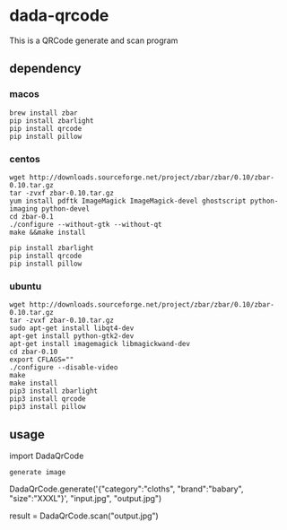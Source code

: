 # dada-qrcode
This is a QRCode generate and scan program

## dependency

### macos

```
brew install zbar
pip install zbarlight
pip install qrcode
pip install pillow
```

### centos

```
wget http://downloads.sourceforge.net/project/zbar/zbar/0.10/zbar-0.10.tar.gz  
tar -zvxf zbar-0.10.tar.gz  
yum install pdftk ImageMagick ImageMagick-devel ghostscript python-imaging python-devel
cd zbar-0.1
./configure --without-gtk --without-qt
make &&make install

pip install zbarlight
pip install qrcode
pip install pillow
```

### ubuntu

```
wget http://downloads.sourceforge.net/project/zbar/zbar/0.10/zbar-0.10.tar.gz  
tar -zvxf zbar-0.10.tar.gz  
sudo apt-get install libqt4-dev
apt-get install python-gtk2-dev
apt-get install imagemagick libmagickwand-dev
cd zbar-0.10
export CFLAGS=""
./configure --disable-video
make
make install
pip3 install zbarlight
pip3 install qrcode
pip3 install pillow
```

## usage
import DadaQrCode

```generate image```

DadaQrCode.generate('{"category":"cloths", "brand":"babary", "size":"XXXL"}', "input.jpg", "output.jpg")

result = DadaQrCode.scan("output.jpg")